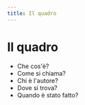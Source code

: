```yaml
---
title: Il quadro
---
```

# Il quadro

- Che cos'è?
- Come si chiama?
- Chi è l'autore?
- Dove si trova?
- Quando è stato fatto?
